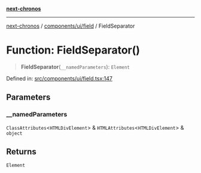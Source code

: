 [**next-chronos**](../../../../README.md)

***

[next-chronos](../../../../README.md) / [components/ui/field](../README.md) / FieldSeparator

# Function: FieldSeparator()

> **FieldSeparator**(`__namedParameters`): `Element`

Defined in: [src/components/ui/field.tsx:147](https://github.com/Bababum95/next-chronos/blob/41860730c8dd12c16699269e1eee86402c8d1a9f/src/components/ui/field.tsx#L147)

## Parameters

### \_\_namedParameters

`ClassAttributes`\<`HTMLDivElement`\> & `HTMLAttributes`\<`HTMLDivElement`\> & `object`

## Returns

`Element`

